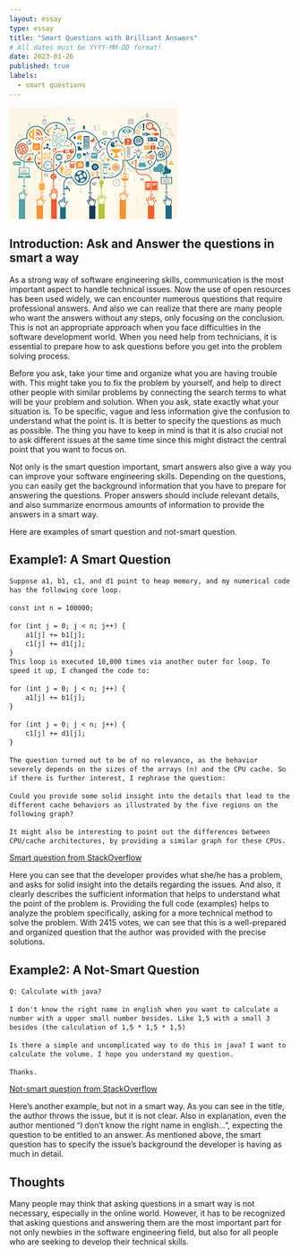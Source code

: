 ```yaml
---
layout: essay
type: essay
title: "Smart Questions with Brilliant Answers"
# All dates must be YYYY-MM-DD format!
date: 2023-01-26
published: true
labels:
  - smart questions
---
```


<img width="300px" class="rounded float-start pe-4" src="../img/smartquestions.jpeg">

## Introduction: Ask and Answer the questions in smart a way

As a strong way of software engineering skills, communication is the most important aspect to handle technical issues. Now the use of open resources has been used widely, we can encounter numerous questions that require professional answers. And also we can realize that there are many people who want the answers without any steps, only focusing on the conclusion. This is not an appropriate approach when you face difficulties in the software development world. When you need help from technicians, it is essential to prepare how to ask questions before you get into the problem solving process. 

Before you ask, take your time and organize what you are having trouble with. This might take you to fix the problem by yourself, and help to direct other people with similar problems by connecting the search terms to what will be your problem and solution. When you ask, state exactly what your situation is. To be specific, vague and less information give the confusion to understand what the point is. It is better to specify the questions as much as possible. The thing you have to keep in mind is that it is also crucial not to ask different issues at the same time since this might distract the central point that you want to focus on. 

Not only is the smart question important, smart answers also give a way you can improve your software engineering skills. Depending on the questions, you can easily get the background information that you have to prepare for answering the questions. Proper answers should include relevant details, and also summarize enormous amounts of information to provide the answers in a smart way. 

Here are examples of smart question and not-smart question.

## Example1: A Smart Question

```
Suppose a1, b1, c1, and d1 point to heap memory, and my numerical code has the following core loop.

const int n = 100000;

for (int j = 0; j < n; j++) {
    a1[j] += b1[j];
    c1[j] += d1[j];
}
This loop is executed 10,000 times via another outer for loop. To speed it up, I changed the code to:

for (int j = 0; j < n; j++) {
    a1[j] += b1[j];
}

for (int j = 0; j < n; j++) {
    c1[j] += d1[j];
}

The question turned out to be of no relevance, as the behavior severely depends on the sizes of the arrays (n) and the CPU cache. So if there is further interest, I rephrase the question:

Could you provide some solid insight into the details that lead to the different cache behaviors as illustrated by the five regions on the following graph?

It might also be interesting to point out the differences between CPU/cache architectures, by providing a similar graph for these CPUs.

```
[Smart question from StackOverflow](https://stackoverflow.com/questions/8547778/why-are-elementwise-additions-much-faster-in-separate-loops-than-in-a-combined-l) 

Here you can see that the developer provides what she/he has a problem, and asks for solid insight into the details regarding the issues. And also, it clearly describes the sufficient information that helps to understand what the point of the problem is. Providing the full code (examples) helps to analyze the problem specifically, asking for a more technical method to solve the problem. With 2415 votes, we can see that this is a well-prepared and organized question that the author was provided with the precise solutions.

## Example2: A Not-Smart Question

```
Q: Calculate with java?

I don't know the right name in english when you want to calculate a number with a upper small number besides. Like 1,5 with a small 3 besides (the calculation of 1,5 * 1,5 * 1,5)

Is there a simple and uncomplicated way to do this in java? I want to calculate the volume. I hope you understand my question.

Thanks.
```
[Not-smart question from StackOverflow](https://stackoverflow.com/questions/7695763/calculate-with-java)

Here’s another example, but not in a smart way. As you can see in the title, the author throws the issue, but it is not clear. Also in explanation, even the author mentioned “I don’t know the right name in english…”, expecting the question to be entitled to an answer. As mentioned above, the smart question has to specify the issue’s background the developer is having as much in detail. 

## Thoughts

Many people may think that asking questions in a smart way is not necessary, especially in the online world. However, it has to be recognized that asking questions and answering them are the most important part for not only newbies in the software engineering field, but also for all people who are seeking to develop their technical skills. 

